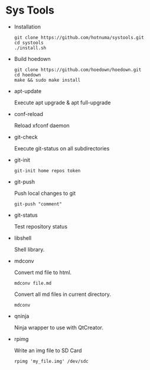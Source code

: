 # Sys Tools

* Installation
	
    ```
    git clone https://github.com/hotnuma/systools.git
    cd systools
    ./install.sh
    ```

* Build hoedown
    
    ```
    git clone https://github.com/hoedown/hoedown.git
    cd hoedown
    make && sudo make install
    ```

* apt-update

    Execute apt upgrade & apt full-upgrade
    
* conf-reload

    Reload xfconf daemon
    
* git-check

    Execute git-status on all subdirectories
    
* git-init

    ```
    git-init home repos token
    ```
* git-push

    Push local changes to git
    ```
    git-push "comment"
    ```
* git-status

    Test repository status
    
* libshell

    Shell library.
    
* mdconv

    Convert md file to html.
    ```
    mdconv file.md
    ```
    Convert all md files in current directory.
    ```
    mdconv
    ```
* qninja

    Ninja wrapper to use with QtCreator.
    
* rpimg

    Write an img file to SD Card
    ```
    rpimg 'my_file.img' /dev/sdc
    ```
